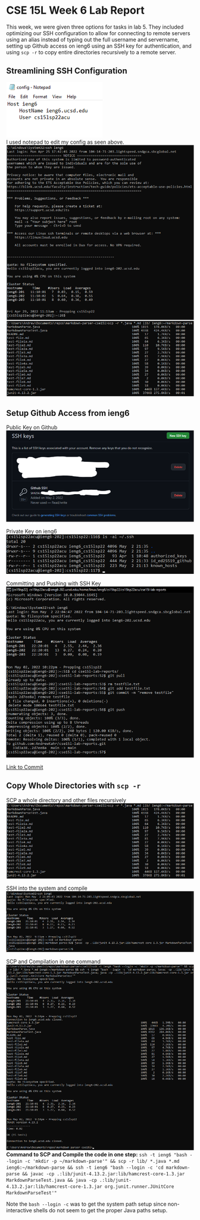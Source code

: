 # CSE 15L Week 6 Lab Report

This week, we were given three options for tasks in lab 5. They included optimizing our SSH configuration to allow for connecting to remote servers using an alias instead of typing out the full username and servername, setting up Github access on ieng6 using an SSH key for authentication, and using `scp -r` to copy entire directories recursively to a remote server.

## Streamlining SSH Configuration
![SSH Config](images/lab5/SSHConfig.png)  
I used notepad to edit my config as seen above.
![SSH Login](images/lab5/sshoptimized.png)  
![SCP Optimized](images/lab5/SCPOptimized.png)

## Setup Github Access from ieng6
Public Key on Github  
![Github SSH Key](images/lab5/GithubPublicSSHKey.png)

Private Key on ieng6  
![Github SSH Private Key](images/lab5/SSHPrivateKey.png)

Committing and Pushing with SSH Key  
![Github with SSH](images/lab5/SSHGitInteraction.png)

[Link to Commit](https://github.com/AndrewKahr/cse15l-lab-reports/commit/2d7ee8ad8490d2435a77edbc36bf5f8c5df0d355)

## Copy Whole Directories with `scp -r`
SCP a whole directory and other files recursively  
![SCP Optimized](images/lab5/SCPOptimized.png)

SSH into the system and compile  
![SSH Compile](images/lab5/SSHCompile.png)

SCP and Compilation in one command  
![SCP Compile Single Command](images/lab5/SCPCompileSingleCommand.png)
**Command to SCP and Compile the code in one step:**
`ssh -t ieng6 "bash --login -c 'mkdir -p ~/markdown-parse'" && scp -r lib/ *.java *.md ieng6:~/markdown-parse && ssh -t ieng6 "bash --login -c 'cd markdown-parse && javac -cp .:lib/junit-4.13.2.jar:lib/hamcrest-core-1.3.jar MarkdownParseTest.java && java -cp .:lib/junit-4.13.2.jar:lib/hamcrest-core-1.3.jar org.junit.runner.JUnitCore MarkdownParseTest'"` 

Note the `bash --login -c` was to get the system path setup since non-interactive shells do not seem to get the proper Java paths setup.
